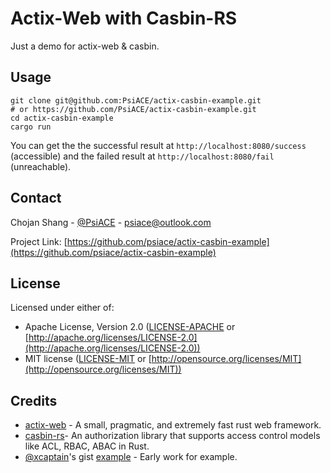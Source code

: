 # Actix-Web with Casbin-RS

Just a demo for actix-web & casbin.

## Usage

```shell
git clone git@github.com:PsiACE/actix-casbin-example.git
# or https://github.com/PsiACE/actix-casbin-example.git
cd actix-casbin-example
cargo run
```

You can get the the successful result at `http://localhost:8080/success` (accessible) and the failed result at `http://localhost:8080/fail` (unreachable).

## Contact

Chojan Shang - [@PsiACE](https://github.com/psiace) - <psiace@outlook.com>

Project Link: [https://github.com/psiace/actix-casbin-example](https://github.com/psiace/actix-casbin-example)

## License

Licensed under either of:

- Apache License, Version 2.0 ([LICENSE-APACHE](./LICENSE-APACHE) or [http://apache.org/licenses/LICENSE-2.0](http://apache.org/licenses/LICENSE-2.0))
- MIT license ([LICENSE-MIT](./LICENSE-MIT) or [http://opensource.org/licenses/MIT](http://opensource.org/licenses/MIT))

## Credits

- [actix-web](https://github.com/actix/actix-web) - A small, pragmatic, and extremely fast rust web framework.
- [casbin-rs](https://github.com/casbin/casbin-rs)- An authorization library that supports access control models like ACL, RBAC, ABAC in Rust.
- [@xcaptain](https://github.com/xcaptain/)'s gist [example](gist.github.com/xcaptain/19ee94b330e2dbb0ed8798d836d5e48b) - Early work for example.
